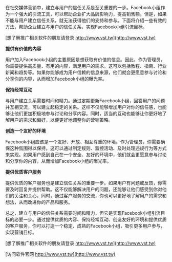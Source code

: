 在社交媒体营销中，建立与用户的信任关系是至关重要的一步。Facebook小组作为一个强大的引流工具，可以帮助企业扩大品牌影响力，提高销售额。但是，如果不能与用户建立信任关系，就无法获得他们的支持和参与。下面将介绍一些有效的方法，帮助企业建立与用户的信任关系，实现Facebook小组引流目标。

[想了解推广相关软件的朋友请登录 http://www.vst.tw](http://www.vst.tw)

**提供有价值的内容**

用户加入Facebook小组的主要原因是想获取有价值的信息。因此，作为管理员，你需要提供高质量、有用的内容，满足用户的需求。这可以包括教程、指南、行业新闻和趋势等。如果你能够成为用户信赖的信息来源，他们就会更愿意参与讨论和分享你的内容，从而增加Facebook小组的曝光率。

**保持经常互动**

与用户建立关系需要时间和精力。通过定期更新Facebook小组，回答用户的问题并互相交流，可以建立起稳定的关系。这样不仅能够增加用户对你的信任感，也能够让他们更加积极地参与讨论和分享内容。同时，适当的互动也能够让你更好地了解用户的需求和偏好，以便更好地调整你的营销策略。

**创造一个友好的环境**

Facebook小组应该是一个友好、开放、相互尊重的环境。作为管理员，你需要确保这种氛围得以保持。这可以通过制定规则、监控活动、及时处理违规行为等方式来实现。如果用户感到自己在一个安全、友好的环境中，他们就会更愿意参与讨论和分享你的内容，从而增加Facebook小组的曝光率。

**提供优质客户服务**

提供优质的客户服务也是建立信任关系的重要一步。如果用户有问题或反馈，你需要及时回复并提供帮助。这不仅能够解决用户的问题，还能够让他们感受到你对他们的关注和关心。同时，通过客户服务的交流，你也可以更好地了解用户的需求和想法，从而改进你的产品和服务。

总之，建立与用户的信任关系需要时间和精力，但它是实现Facebook小组引流目标的必要一步。通过提供优质的内容、保持经常互动、创造友好的环境和提供优质的客户服务，你可以打造一个稳定、成熟的Facebook小组，吸引更多用户参与，实现营销目标。

[想了解推广相关软件的朋友请登录 http://www.vst.tw](http://www.vst.tw)


[访问软件官网 http://www.vst.tw](http://www.vst.tw)
